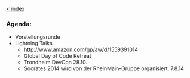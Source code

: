 [< index](/wiki/rheinmain/index)

### Agenda:

* Vorstellungsrunde
* Lightning Talks
  * http://www.amazon.com/gp/aw/d/1559391014
  * Global Day of Code Retreat
  * Trondheim DevCon 28.10.
  * Socrates 2014 wird von der RheinMain-Gruppe organisiert. 7.8.14

